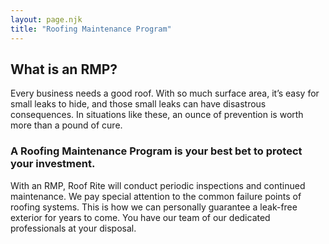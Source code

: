 ```yaml
---
layout: page.njk
title: "Roofing Maintenance Program"
---
```


## What is an RMP?

Every business needs a good roof. With so much surface area, it’s easy for small leaks to hide, and those small leaks can have disastrous consequences. In situations like these, an ounce of prevention is worth more than a pound of cure.

### A Roofing Maintenance Program is your best bet to protect your investment.

With an RMP, Roof Rite will conduct periodic inspections and continued maintenance. We pay special attention to the common failure points of roofing systems. This is how we can personally guarantee a leak-free exterior for years to come. You have our team of our dedicated professionals at your disposal.
